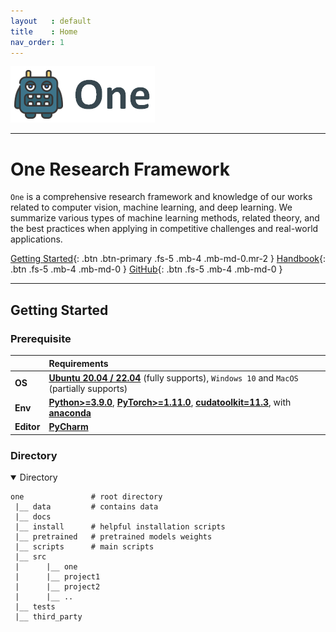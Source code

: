 ```yaml
---
layout   : default
title    : Home
nav_order: 1
---
```


![One](docs/data/one.png)

---

# One Research Framework

`One` is a comprehensive research framework and knowledge of our works related
to computer vision, machine learning, and deep learning. We summarize various
types of machine learning methods, related theory, and the best practices when
applying in competitive challenges and real-world applications.

[Getting Started](#getting-started){: .btn .btn-primary .fs-5 .mb-4 .mb-md-0.mr-2 } 
[Handbook](docs/README.md){: .btn .fs-5 .mb-4 .mb-md-0 } 
[GitHub](https://github.com/phlong3105/one){: .btn .fs-5 .mb-4 .mb-md-0 }

---

## Getting Started

### Prerequisite

|            | Requirements                                                                                                                                                                                                                                         |
|:-----------|:-----------------------------------------------------------------------------------------------------------------------------------------------------------------------------------------------------------------------------------------------------|
| **OS**     | [**Ubuntu 20.04 / 22.04**](https://ubuntu.com/download/desktop) (fully supports), `Windows 10` and `MacOS` (partially supports)                                                                                                                      |
| **Env**    | [**Python>=3.9.0**](https://www.python.org/), [**PyTorch>=1.11.0**](https://pytorch.org/get-started/locally/), [**cudatoolkit=11.3**](https://pytorch.org/get-started/locally/), with [**anaconda**](https://www.anaconda.com/products/distribution) |	
| **Editor** | [**PyCharm**](https://www.jetbrains.com/pycharm/download)                                                                                                                                                                                            |

### Directory

<details open>
<summary>Directory</summary>

```
one               # root directory
 |__ data         # contains data
 |__ docs
 |__ install      # helpful installation scripts       
 |__ pretrained   # pretrained models weights
 |__ scripts      # main scripts
 |__ src
 |      |__ one
 |      |__ project1
 |		|__ project2
 |      |__ ..
 |__ tests
 |__ third_party
```
</details>
